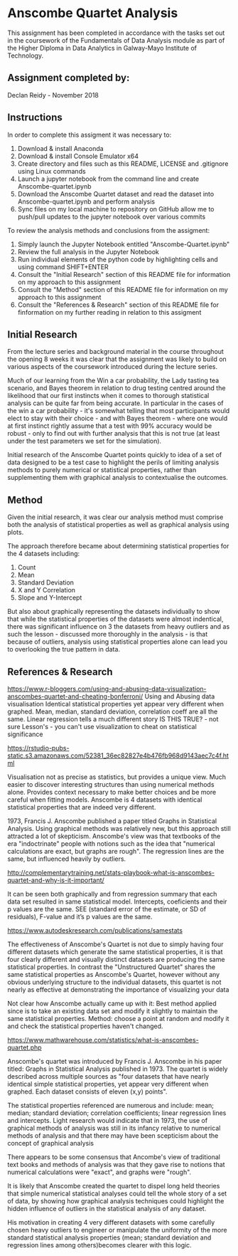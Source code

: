 # Anscombe Quartet Analysis
This assignment has been completed in accordance with the tasks set out in the coursework of the Fundamentals of Data Analysis module as part of the Higher Diploma in Data Analytics in Galway-Mayo Institute of Technology.

## Assignment completed by:
Declan Reidy - November 2018

## Instructions

In order to complete this assigment it was necessary to:
1. Download & install Anaconda
2. Download & install Console Emulator x64
3. Create directory and files such as this README, LICENSE and .gitignore using Linux commands
4. Launch a jupyter notebook from the command line and create Anscombe-quartet.ipynb
5. Download the Anscombe Quartet dataset and read the dataset into Anscombe-quartet.ipynb and perform analysis
6. Sync files on my local machine to repository on GitHub allow me to push/pull updates to the jupyter notebook over various commits


To review the analysis methods and conclusions from the assigment:
1. Simply launch the Jupyter Notebook entitled "Anscombe-Quartet.ipynb"
2. Review the full analysis in the Jupyter Notebook
3. Run individual elements of the python code by highlighting cells and using command SHIFT+ENTER
4. Consult the "Initial Research" section of this README file for information on my approach to this assignment
5. Consult the "Method" section of this README file for information on my approach to this assignment
6. Consult the "References & Research" section of this README file for finformation on my further reading in relation to this assigment

## Initial Research
From the lecture series and background material in the course throughout the opening 8 weeks it was clear that the assignment was likely to build on various aspects of the coursework introduced during the lecture series.

Much of our learning from the Win a car probability, the Lady tasting tea scenario, and Bayes theorem in relation to drug testing centred around the likelihood that our first instincts when it comes to thorough statistical analysis can be quite far from being accurate. In particular in the cases of the win a car probability - it's somewhat telling that most participants would elect to stay with their choice - and with Bayes theorem - where one would at first instinct rightly assume that a test with 99% accuracy would be robust - only to find out with further analysis that this is not true (at least under the test parameters we set for the simulation).

Initial research of the Anscombe Quartet points quickly to idea of a set of data designed to be a test case to highlight the perils of limiting analysis methods to purely numerical or statistical properties, rather than supplementing them with graphical analysis to contextualise the outcomes.

## Method
Given the initial research, it was clear our analysis method must comprise both the analysis of statistical properties as well as graphical analysis using plots.

The approach therefore became about determining statistical properties for the 4 datasets including:
1. Count
2. Mean
3. Standard Deviation
4. X and Y Correlation
5. Slope and Y-Intercept

But also about graphically representing the datasets individually to show that while the statistical properties of the datasets were almost indentical, there was significant influence on 3 the datasets from heavy outliers and as such the lesson - discussed more thoroughly in the analysis - is that because of outliers, analysis using statistical properties alone can lead you to overlooking the true pattern in data.

## References & Research
https://www.r-bloggers.com/using-and-abusing-data-visualization-anscombes-quartet-and-cheating-bonferroni/
Using and Abusing data visualisation
Identical statistical properties yet appear very different when graphed.
Mean, median, standard deviation, correlation coeff are all the same.
Linear regression tells a much different story IS THIS TRUE? - not sure
Lesson's - you can't use visualization to cheat on statistical significance

https://rstudio-pubs-static.s3.amazonaws.com/52381_36ec82827e4b476fb968d9143aec7c4f.html

Visualisation not as precise as statistics, but provides a unique view. Much easier to discover interesting structures than using numerical methods alone. Provides context necessary to make better choices and be more careful when fitting models. Anscombe is 4 datasets with identical statistical properties that are indeed very different.

1973, Francis J. Anscombe published a paper titled Graphs in Statistical Analysis. Using graphical methods was relatively new, but this approach still attracted a lot of skepticism. Anscombe's view was that textbooks of the era "indoctrinate" people with notions such as the idea that "numerical calculations are exact, but graphs are rough". The regression lines are the same, but influenced heavily by outliers.

http://complementarytraining.net/stats-playbook-what-is-anscombes-quartet-and-why-is-it-important/

It can be seen both graphically and from regression summary that each data set resulted in same statistical model.
Intercepts, coeficients and their p values are the same. SEE (standard error of the estimate, or SD of residuals), F-value and it’s p values are the same.

https://www.autodeskresearch.com/publications/samestats

The effectiveness of Anscombe's Quartet is not due to simply having four different datasets which generate the same statistical properties, it is that four clearly different and visually distinct datasets are producing the same statistical properties. In contrast the "Unstructured Quartet" shares the same statistical properties as Anscombe's Quartet, however without any obvious underlying structure to the individual datasets, this quartet is not nearly as effective at demonstrating the importance of visualizing your data

Not clear how Anscombe actually came up with it:
Best method applied since is to take an existing data set and modify it slightly to maintain the same statistical properties.
Method: choose a point at random and modify it and check the statistical properties haven't changed.

https://www.mathwarehouse.com/statistics/what-is-anscombes-quartet.php

Anscombe's quartet was introduced by Francis J. Anscombe in his paper titled: Graphs in Statistical Analysis published in 1973. The quartet is widely described across multiple sources as "four datasets that have nearly identical simple statistical properties, yet appear very different when graphed. Each dataset consists of eleven (x,y) points".

The statistical properties referenced are numerous and include: mean; median; standard deviation; correlation coefficients; linear regression lines and intercepts. Light research would indicate that in 1973, the use of graphical methods of analysis was still in its infancy relative to numerical methods of analysis and that there may have been scepticism about the concept of graphical analysis 

There appears to be some consensus that Ancombe's view of traditional text books and methods of analysis was that they gave rise to notions that numerical calculations were "exact", and graphs were "rough".

It is likely that Anscombe created the quartet to dispel long held theories that simple numerical statistical analyses could tell the whole story of a set of data, by showing how graphical analysis techniques could highlight the hidden influence of outliers in the statistical analysis of any dataset.

His motivation in creating 4 very different datasets with some carefully chosen heavy outliers to engineer or manipulate the uniformity of the more standard statistical analysis properties (mean; standard deviation and regression lines among others)becomes clearer with this logic.




